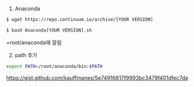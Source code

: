 
1. Anaconda
```bash
$ wget https://repo.continuum.io/archive/[YOUR VERSION]
```
```bash
$ bash Anaconda[YOUR VERSION].sh
```

=root/anaconda에 깔림

2. path 추가
```bash
export PATH=/root/anaconda/bin:$PATH
```


https://gist.github.com/kauffmanes/5e74916617f9993bc3479f401dfec7da
